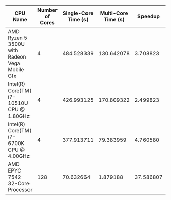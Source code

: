 | **CPU Name**           | **Number of Cores** | **Single-Core Time (s)** | **Multi-Core Time (s)** | **Speedup** | **Efficiency** | **Cube size** |
|------------------------|---------------------|--------------------------|-------------------------|-------------|----------------|----------------|
| AMD Ryzen 5 3500U with Radeon Vega Mobile Gfx   | 4                   | 484.528339               | 130.642078              | 3.708823    | 0.927206       | 200MB |
| Intel(R) Core(TM) i7-10510U CPU @ 1.80GHz  | 4                   | 426.993125               | 170.809322              | 2.499823   | 0.624956       | 200MB |
| Intel(R) Core(TM) i7-6700K CPU @ 4.00GHz  | 4                   | 377.913711               | 79.383959              | 4.760580   | 1.190145       | 200MB |
| AMD EPYC 7542 32-Core Processor  | 128                 | 70.632664               | 1.879188              | 37.586807   | 0.293647       | 200MB |

